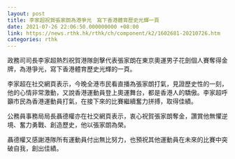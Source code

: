 ```yaml
---
layout: post
title: 李家超祝賀張家朗為港爭光　寫下香港體育歷史光輝一頁
date: 2021-07-26 22:06:50.000000000 +08:00
link: https://news.rthk.hk/rthk/ch/component/k2/1602681-20210726.htm
categories: rthk
---
```


政務司司長李家超熱烈祝賀港隊劍擊代表張家朗在東京奧運男子花劍個人賽奪得金牌，為港爭光，寫下香港體育歷史光輝的一頁。

李家超在社交網頁表示，今晚全港市民看直播為張家朗打氣，見證歷史性的一刻，他的心情非常激動，又說香港運動員登上奧運舞台，都是香港人的驕傲。李家超呼籲市民為香港運動員打氣，在接下來的比賽繼續奮力拼搏，取得佳績。

公務員事務局局長聶德權亦在社交網頁表示，衷心祝賀張家朗奪金，讚賞他無懼逆境、奮力勇戰、創造歷史，他以張家朗為榮。

聶德權又感謝港隊所有運動員付出無比努力，也預祝其他運動員在未來的比賽中突破自我，創出佳績。
